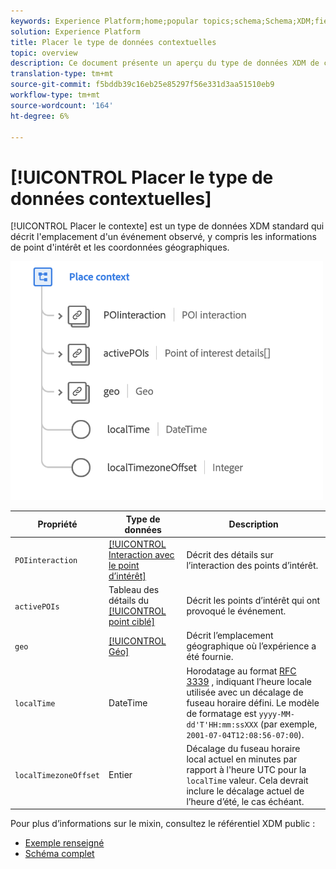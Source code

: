 ```yaml
---
keywords: Experience Platform;home;popular topics;schema;Schema;XDM;fields;schemas;Schemas;place context;placeContext;datatype;data-type;data type;
solution: Experience Platform
title: Placer le type de données contextuelles
topic: overview
description: Ce document présente un aperçu du type de données XDM de contexte d’emplacement.
translation-type: tm+mt
source-git-commit: f5bddb39c16eb25e85297f56e331d3aa51510eb9
workflow-type: tm+mt
source-wordcount: '164'
ht-degree: 6%

---
```



# [!UICONTROL Placer le type de données contextuelles]

[!UICONTROL Placer le contexte] est un type de données XDM standard qui décrit l&#39;emplacement d&#39;un événement observé, y compris les informations de point d&#39;intérêt et les coordonnées géographiques.

<img src="../images/data-types/place-context.png" width="500" /><br />

| Propriété | Type de données | Description |
| --- | --- | --- |
| `POIinteraction` | [[!UICONTROL Interaction avec le point d’intérêt]](./poi-interaction.md) | Décrit des détails sur l’interaction des points d’intérêt. |
| `activePOIs` | Tableau des détails du [[!UICONTROL point ciblé]](./poi-details.md) | Décrit les points d’intérêt qui ont provoqué le événement. |
| `geo` | [[!UICONTROL Géo]](./geo.md) | Décrit l’emplacement géographique où l’expérience a été fournie. |
| `localTime` | DateTime | Horodatage au format [RFC 3339](https://tools.ietf.org/html/rfc3339) , indiquant l’heure locale utilisée avec un décalage de fuseau horaire défini. Le modèle de formatage est `yyyy-MM-dd'T'HH:mm:ssXXX` (par exemple, `2001-07-04T12:08:56-07:00`). |
| `localTimezoneOffset` | Entier | Décalage du fuseau horaire local actuel en minutes par rapport à l&#39;heure UTC pour la `localTime` valeur. Cela devrait inclure le décalage actuel de l’heure d’été, le cas échéant. |

Pour plus d’informations sur le mixin, consultez le référentiel XDM public :

* [Exemple renseigné](https://github.com/adobe/xdm/blob/master/components/datatypes/placecontext.example.1.json)
* [Schéma complet](https://github.com/adobe/xdm/blob/master/components/datatypes/placecontext.schema.json)